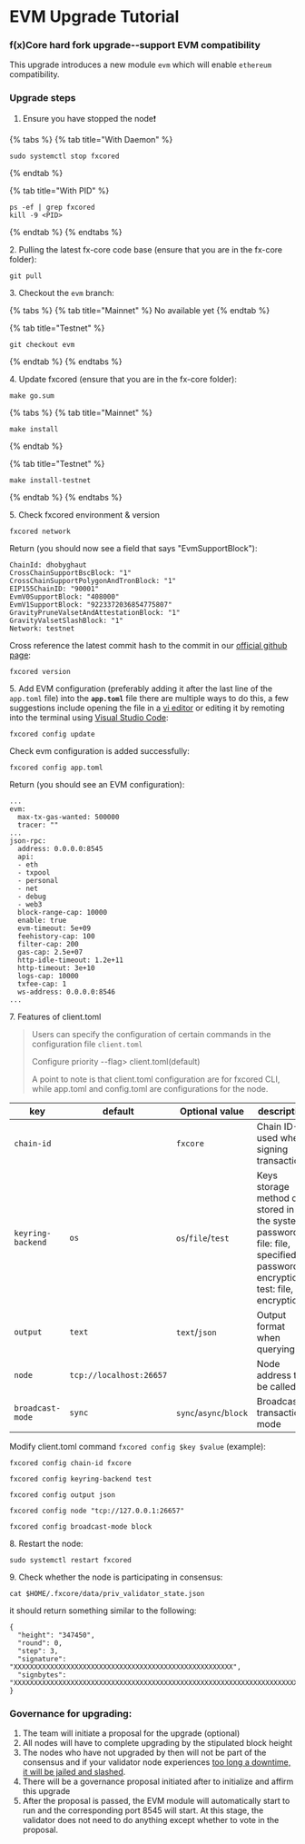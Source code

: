 # EVM Upgrade Tutorial

### f(x)Core hard fork upgrade--support EVM compatibility

This upgrade introduces a new module `evm` which will enable `ethereum` compatibility.

### Upgrade steps

1. Ensure you have stopped the node❗

{% tabs %}
{% tab title="With Daemon" %}
```
sudo systemctl stop fxcored
```
{% endtab %}

{% tab title="With PID" %}
```
ps -ef | grep fxcored
kill -9 <PID>
```
{% endtab %}
{% endtabs %}

&#x20;2\. Pulling the latest fx-core code base (ensure that you are in the fx-core folder):

```
git pull
```

&#x20;3\. Checkout the `evm` branch:

{% tabs %}
{% tab title="Mainnet" %}
No available yet
{% endtab %}

{% tab title="Testnet" %}
```
git checkout evm
```
{% endtab %}
{% endtabs %}

&#x20;4\. Update fxcored (ensure that you are in the fx-core folder):

```
make go.sum
```

{% tabs %}
{% tab title="Mainnet" %}
```
make install
```
{% endtab %}

{% tab title="Testnet" %}
```
make install-testnet
```
{% endtab %}
{% endtabs %}

&#x20;5\. Check fxcored environment & version

```
fxcored network
```

Return (you should now see a field that says "EvmSupportBlock"):

```
ChainId: dhobyghaut
CrossChainSupportBscBlock: "1"
CrossChainSupportPolygonAndTronBlock: "1"
EIP155ChainID: "90001"
EvmV0SupportBlock: "408000"
EvmV1SupportBlock: "9223372036854775807"
GravityPruneValsetAndAttestationBlock: "1"
GravityValsetSlashBlock: "1"
Network: testnet
```

Cross reference the latest commit hash to the commit in our [official github page](https://github.com/FunctionX/fx-core):

```
fxcored version
```

&#x20;5\. Add EVM configuration (preferably adding it after the last line of the `app.toml` file) into the **`app.toml`** file there are multiple ways to do this, a few suggestions include opening the file in a [vi editor](https://www.cs.colostate.edu/helpdocs/vi.html) or editing it by remoting into the terminal using [Visual Studio Code](https://code.visualstudio.com/docs/remote/ssh):

```
fxcored config update
```

Check evm configuration is added successfully:

```
fxcored config app.toml
```

Return (you should see an EVM configuration):

```
...
evm:
  max-tx-gas-wanted: 500000
  tracer: ""
...
json-rpc:
  address: 0.0.0.0:8545
  api:
  - eth
  - txpool
  - personal
  - net
  - debug
  - web3
  block-range-cap: 10000
  enable: true
  evm-timeout: 5e+09
  feehistory-cap: 100
  filter-cap: 200
  gas-cap: 2.5e+07
  http-idle-timeout: 1.2e+11
  http-timeout: 3e+10
  logs-cap: 10000
  txfee-cap: 1
  ws-address: 0.0.0.0:8546
...
```

&#x20;7\. Features of client.toml

> Users can specify the configuration of certain commands in the configuration file `client.toml`
>
> Configure priority --flag> client.toml(default)
>
> A point to note is that client.toml configuration are for fxcored CLI, while app.toml and config.toml are configurations for the node.

| key               | default                 | Optional value         | description                                                                                                                 |
| ----------------- | ----------------------- | ---------------------- | --------------------------------------------------------------------------------------------------------------------------- |
| `chain-id`        |                         | `fxcore`               | Chain ID-used when signing transactions                                                                                     |
| `keyring-backend` | `os`                    | `os`/`file`/`test`     | Keys storage method os: stored in the system password, file: file, specified password encryption, test: file, no encryption |
| `output`          | `text`                  | `text`/`json`          | Output format when querying                                                                                                 |
| `node`            | `tcp://localhost:26657` |                        | Node address to be called                                                                                                   |
| `broadcast-mode`  | `sync`                  | `sync`/`async`/`block` | Broadcast transaction mode                                                                                                  |

Modify client.toml command `fxcored config $key $value` (example):

```
fxcored config chain-id fxcore

fxcored config keyring-backend test

fxcored config output json

fxcored config node "tcp://127.0.0.1:26657"

fxcored config broadcast-mode block
```

&#x20;8\. Restart the node:

```
sudo systemctl restart fxcored
```

&#x20;9\. Check whether the node is participating in consensus:

```
cat $HOME/.fxcore/data/priv_validator_state.json
```

it should return something similar to the following:

```
{
  "height": "347450",
  "round": 0,
  "step": 3,
  "signature": "XXXXXXXXXXXXXXXXXXXXXXXXXXXXXXXXXXXXXXXXXXXXXXXXXXXXXX",
  "signbytes": "XXXXXXXXXXXXXXXXXXXXXXXXXXXXXXXXXXXXXXXXXXXXXXXXXXXXXXXXXXXXXXXXXXXXXXXXXXXXXXXXXXXXXXXXXXXXXX"
}
```

### Governance for upgrading:

1. The team will initiate a proposal for the upgrade (optional)
2. All nodes will have to complete upgrading by the stipulated block height
3. The nodes who have not upgraded by then will not be part of the consensus and if your validator node experiences [too long a downtime, it will be jailed and slashed](../../validators/validator-faq.md#what-are-the-slashing-conditions).
4. There will be a governance proposal initiated after to initialize and affirm this upgrade
5. After the proposal is passed, the EVM module will automatically start to run and the corresponding port 8545 will start. At this stage, the validator does not need to do anything except whether to vote in the proposal.
